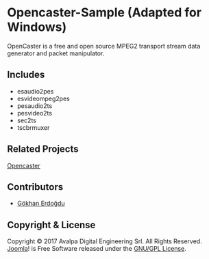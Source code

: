 Opencaster-Sample (Adapted for Windows)
=======================================

OpenCaster is a free and open source MPEG2 transport stream data generator and packet manipulator.

## Includes

* esaudio2pes
* esvideompeg2pes
* pesaudio2ts
* pesvideo2ts
* sec2ts
* tscbrmuxer

## Related Projects

[Opencaster](http://www.avalpa.com/the-key-values/15-free-software/33-opencaster)


## Contributors

* [Gökhan Erdoğdu](https://github.com/GERD0GDU)


## Copyright & License

Copyright © 2017 Avalpa Digital Engineering Srl. All Rights Reserved.
[Joomla](https://www.joomla.org/)! is Free Software released under the [GNU/GPL License](http://www.gnu.org/licenses/gpl-2.0.html).

